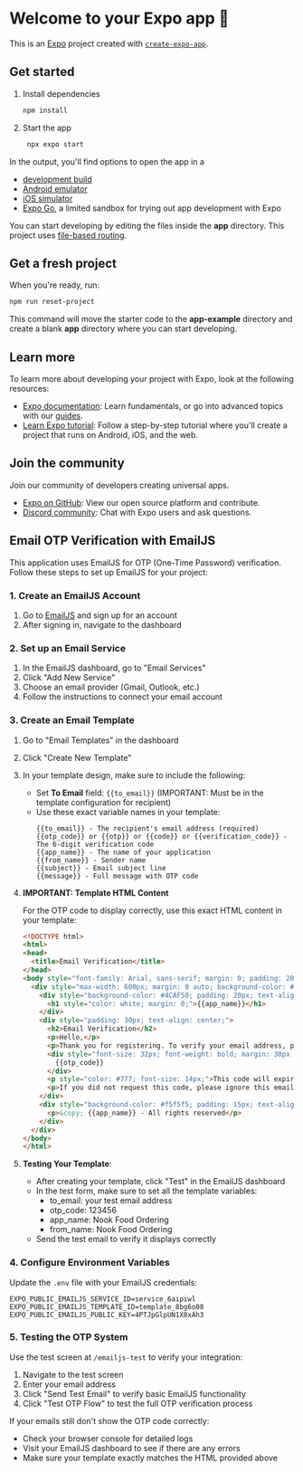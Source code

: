 # Welcome to your Expo app 👋

This is an [Expo](https://expo.dev) project created with [`create-expo-app`](https://www.npmjs.com/package/create-expo-app).

## Get started

1. Install dependencies

   ```bash
   npm install
   ```

2. Start the app

   ```bash
    npx expo start
   ```

In the output, you'll find options to open the app in a

- [development build](https://docs.expo.dev/develop/development-builds/introduction/)
- [Android emulator](https://docs.expo.dev/workflow/android-studio-emulator/)
- [iOS simulator](https://docs.expo.dev/workflow/ios-simulator/)
- [Expo Go](https://expo.dev/go), a limited sandbox for trying out app development with Expo

You can start developing by editing the files inside the **app** directory. This project uses [file-based routing](https://docs.expo.dev/router/introduction).

## Get a fresh project

When you're ready, run:

```bash
npm run reset-project
```

This command will move the starter code to the **app-example** directory and create a blank **app** directory where you can start developing.

## Learn more

To learn more about developing your project with Expo, look at the following resources:

- [Expo documentation](https://docs.expo.dev/): Learn fundamentals, or go into advanced topics with our [guides](https://docs.expo.dev/guides).
- [Learn Expo tutorial](https://docs.expo.dev/tutorial/introduction/): Follow a step-by-step tutorial where you'll create a project that runs on Android, iOS, and the web.

## Join the community

Join our community of developers creating universal apps.

- [Expo on GitHub](https://github.com/expo/expo): View our open source platform and contribute.
- [Discord community](https://chat.expo.dev): Chat with Expo users and ask questions.

## Email OTP Verification with EmailJS

This application uses EmailJS for OTP (One-Time Password) verification. Follow these steps to set up EmailJS for your project:

### 1. Create an EmailJS Account

1. Go to [EmailJS](https://www.emailjs.com/) and sign up for an account
2. After signing in, navigate to the dashboard

### 2. Set up an Email Service

1. In the EmailJS dashboard, go to "Email Services"
2. Click "Add New Service"
3. Choose an email provider (Gmail, Outlook, etc.)
4. Follow the instructions to connect your email account

### 3. Create an Email Template

1. Go to "Email Templates" in the dashboard
2. Click "Create New Template"
3. In your template design, make sure to include the following:
   - Set **To Email** field: `{{to_email}}` (IMPORTANT: Must be in the template configuration for recipient)
   - Use these exact variable names in your template:
     ```
     {{to_email}} - The recipient's email address (required)
     {{otp_code}} or {{otp}} or {{code}} or {{verification_code}} - The 6-digit verification code
     {{app_name}} - The name of your application 
     {{from_name}} - Sender name
     {{subject}} - Email subject line
     {{message}} - Full message with OTP code
     ```

4. **IMPORTANT: Template HTML Content**
   
   For the OTP code to display correctly, use this exact HTML content in your template:

   ```html
   <!DOCTYPE html>
   <html>
   <head>
     <title>Email Verification</title>
   </head>
   <body style="font-family: Arial, sans-serif; margin: 0; padding: 20px; color: #333;">
     <div style="max-width: 600px; margin: 0 auto; background-color: #ffffff; border-radius: 8px; overflow: hidden; box-shadow: 0 0 10px rgba(0,0,0,0.1);">
       <div style="background-color: #4CAF50; padding: 20px; text-align: center;">
         <h1 style="color: white; margin: 0;">{{app_name}}</h1>
       </div>
       <div style="padding: 30px; text-align: center;">
         <h2>Email Verification</h2>
         <p>Hello,</p>
         <p>Thank you for registering. To verify your email address, please use the following code:</p>
         <div style="font-size: 32px; font-weight: bold; margin: 30px 0; padding: 15px; background-color: #f8f8f8; border-radius: 8px; letter-spacing: 5px;">
           {{otp_code}}
         </div>
         <p style="color: #777; font-size: 14px;">This code will expire in 15 minutes.</p>
         <p>If you did not request this code, please ignore this email.</p>
       </div>
       <div style="background-color: #f5f5f5; padding: 15px; text-align: center; font-size: 12px; color: #777;">
         <p>&copy; {{app_name}} - All rights reserved</p>
       </div>
     </div>
   </body>
   </html>
   ```

5. **Testing Your Template**:
   - After creating your template, click "Test" in the EmailJS dashboard
   - In the test form, make sure to set all the template variables:
     - to_email: your test email address
     - otp_code: 123456
     - app_name: Nook Food Ordering
     - from_name: Nook Food Ordering
   - Send the test email to verify it displays correctly

### 4. Configure Environment Variables

Update the `.env` file with your EmailJS credentials:

```
EXPO_PUBLIC_EMAILJS_SERVICE_ID=service_6aipiwl
EXPO_PUBLIC_EMAILJS_TEMPLATE_ID=template_8bg6o08
EXPO_PUBLIC_EMAILJS_PUBLIC_KEY=4PTJpGlpUN1X8xAh3
```

### 5. Testing the OTP System

Use the test screen at `/emailjs-test` to verify your integration:
1. Navigate to the test screen
2. Enter your email address
3. Click "Send Test Email" to verify basic EmailJS functionality
4. Click "Test OTP Flow" to test the full OTP verification process

If your emails still don't show the OTP code correctly:
- Check your browser console for detailed logs
- Visit your EmailJS dashboard to see if there are any errors
- Make sure your template exactly matches the HTML provided above
